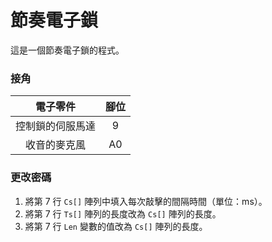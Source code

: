 # 節奏電子鎖
這是一個節奏電子鎖的程式。

### 接角
| 電子零件 | 腳位 |
|  :----: | :----: |
| 控制鎖的伺服馬達 | 9 |
| 收音的麥克風 | A0 |

### 更改密碼
1. 將第 7 行 `Cs[]` 陣列中填入每次敲擊的間隔時間（單位：ms）。
2. 將第 7 行 `Ts[]` 陣列的長度改為 `Cs[]` 陣列的長度。
3. 將第 7 行 `Len` 變數的值改為 `Cs[]` 陣列的長度。
